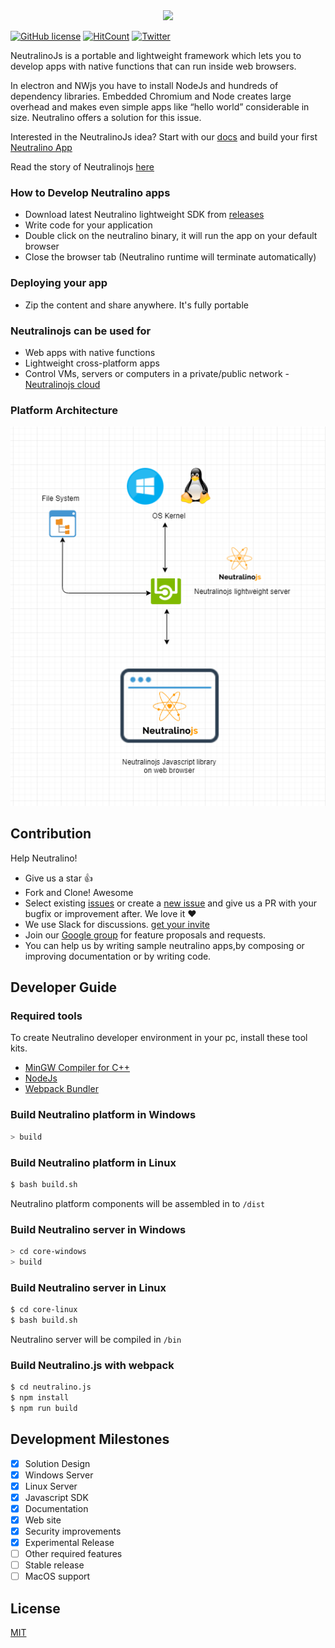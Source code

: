 
<div align="center">
  <img src="https://cdn.rawgit.com/neutralinojs/neutralinojs.github.io/b667f2c2/docs/nllogo.png" style="width:300px;"/>
</div>

[![GitHub license](https://img.shields.io/github/license/neutralinojs/neutralinojs.svg)](https://github.com/neutralinojs/neutralinojs/blob/master/LICENSE)
[![HitCount](http://hits.dwyl.io/neutralinojs/neutralinojs.svg)](http://hits.dwyl.io/neutralinojs/neutralinojs)
[![Twitter](https://img.shields.io/twitter/url/https/github.com/neutralinojs/neutralinojs.svg?style=social)](https://twitter.com/intent/tweet?text=Wow:&url=https%3A%2F%2Fgithub.com%2Fneutralinojs%2Fneutralinojs)



NeutralinoJs is a portable and lightweight framework which lets you to develop apps with native functions that can run inside web browsers. 

In electron and NWjs you have to install NodeJs and hundreds of dependency libraries. Embedded Chromium and Node creates large overhead and makes even simple apps like “hello world” considerable in size. Neutralino offers a solution for this issue.

Interested in the NeutralinoJs idea? Start with our [docs](https://neutralinojs.github.io/docs/#/) and build your first [Neutralino App](https://neutralinojs.github.io/docs/#/gettingstarted/firstapp) 

Read the story of Neutralinojs [here](https://medium.com/@shalithasuranga/why-we-built-neutralinojs-framework-part-i-1d6c667951d5)

### How to Develop Neutralino apps

- Download latest Neutralino lightweight SDK from [releases](https://github.com/neutralinojs/neutralinojs/releases)
- Write code for your application
- Double click on the neutralino binary, it will run the app on your default browser
- Close the browser tab (Neutralino runtime will terminate automatically)

### Deploying your app

- Zip the content and share anywhere. It's fully portable

### Neutralinojs can be used for

- Web apps with native functions
- Lightweight cross-platform apps
- Control VMs, servers or computers in a private/public network - [Neutralinojs cloud](https://medium.com/@shalithasuranga/getting-started-with-neutralinojs-cloud-preview-version-aws-ec2-6e618d8a2ddb)

### Platform Architecture

<div align="center">
  <img src="media/architecture.png">
</div>

## Contribution

Help Neutralino!

- Give us a star :+1:
- Fork and Clone! Awesome
- Select existing [issues](https://github.com/neutralinojs/neutralinojs/issues) or create a [new issue](https://github.com/neutralinojs/neutralinojs/issues/new) and give us a PR with your bugfix or improvement after. We love it ❤️ 
- We use Slack for discussions. [get your invite](https://join.slack.com/t/neutralinojs/shared_invite/enQtMzk0MDU5ODMyNzM4LTc1ZjJmMzFjNjEzNjk2ODkyYWJiMTAxY2Q2OTA0MGYxNTNiMWFhMjAxMjc1M2E2NGI2OTM1ZjA1ZWNjZDFmZGU)
- Join our [Google group](https://groups.google.com/forum/#!forum/neutralinojs) for feature proposals and requests.
- You can help us by writing sample neutralino apps,by composing or improving documentation or by writing code.

## Developer Guide

### Required tools 

To create Neutralino developer environment in your pc, install these tool kits.

- [MinGW Compiler for C++](http://mingw.org/)
- [NodeJs](https://nodejs.org/en/download/)
- [Webpack Bundler](https://webpack.js.org/)

### Build Neutralino platform in Windows

```bash
> build
```

### Build Neutralino platform in Linux

```bash
$ bash build.sh
```
Neutralino platform components will be assembled in to `/dist`

### Build Neutralino server in Windows

```bash
> cd core-windows
> build
```

### Build Neutralino server in Linux

```bash
$ cd core-linux
$ bash build.sh
```

Neutralino server will be compiled in `/bin`

### Build Neutralino.js with webpack

```bash
$ cd neutralino.js
$ npm install
$ npm run build
```

## Development Milestones

- [x] Solution Design
- [x] Windows Server 
- [x] Linux Server
- [x] Javascript SDK
- [x] Documentation
- [x] Web site
- [x] Security improvements
- [x] Experimental Release
- [ ] Other required features
- [ ] Stable release
- [ ] MacOS support

## License

[MIT](LICENSE)





